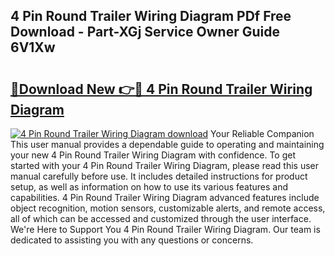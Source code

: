 ## 4 Pin Round Trailer Wiring Diagram PDf Free Download - Part-XGj Service Owner Guide 6V1Xw

# <h2><a href="http://dflwwsd.blite.top/?on=4+Pin+Round+Trailer+Wiring+Diagram">🔗Download New 👉🔴 4 Pin Round Trailer Wiring Diagram</a></h2>

[![4 Pin Round Trailer Wiring Diagram download](https://i.imgur.com/lujVjoI.png)](http://dflwwsd.blite.top/?on=4+Pin+Round+Trailer+Wiring+Diagram)
Your Reliable Companion This user manual provides a dependable guide to operating and maintaining your new 4 Pin Round Trailer Wiring Diagram with confidence. To get started with your 4 Pin Round Trailer Wiring Diagram, please read this user manual carefully before use. It includes detailed instructions for product setup, as well as information on how to use its various features and capabilities. 4 Pin Round Trailer Wiring Diagram advanced features include object recognition, motion sensors, customizable alerts, and remote access, all of which can be accessed and customized through the user interface. We're Here to Support You 4 Pin Round Trailer Wiring Diagram. Our team is dedicated to assisting you with any questions or concerns.
